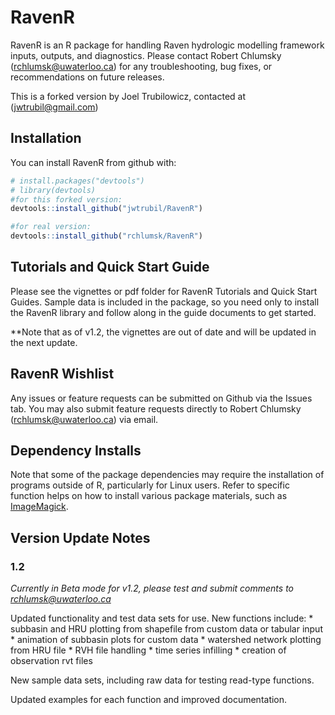 
<!-- README.md is generated from README.Rmd. Please edit that file -->
RavenR
======

RavenR is an R package for handling Raven hydrologic modelling framework inputs, outputs, and diagnostics. Please contact Robert Chlumsky (<rchlumsk@uwaterloo.ca>) for any troubleshooting, bug fixes, or recommendations on future releases.

This is a forked version by Joel Trubilowicz, contacted at (<jwtrubil@gmail.com>)

Installation
------------

You can install RavenR from github with:

``` r
# install.packages("devtools")
# library(devtools)
#for this forked version:
devtools::install_github("jwtrubil/RavenR")

#for real version:
devtools::install_github("rchlumsk/RavenR")
```

Tutorials and Quick Start Guide
-------------------------------

Please see the vignettes or pdf folder for RavenR Tutorials and Quick Start Guides. Sample data is included in the package, so you need only to install the RavenR library and follow along in the guide documents to get started.

\*\*Note that as of v1.2, the vignettes are out of date and will be updated in the next update.

RavenR Wishlist
---------------

Any issues or feature requests can be submitted on Github via the Issues tab. You may also submit feature requests directly to Robert Chlumsky (<rchlumsk@uwaterloo.ca>) via email.

Dependency Installs
-------------------

Note that some of the package dependencies may require the installation of programs outside of R, particularly for Linux users. Refer to specific function helps on how to install various package materials, such as [ImageMagick](https://www.imagemagick.org/script/download.php).

Version Update Notes
--------------------

### 1.2

*Currently in Beta mode for v1.2, please test and submit comments to <rchlumsk@uwaterloo.ca>*

Updated functionality and test data sets for use. New functions include: \* subbasin and HRU plotting from shapefile from custom data or tabular input \* animation of subbasin plots for custom data \* watershed network plotting from HRU file \* RVH file handling \* time series infilling \* creation of observation rvt files

New sample data sets, including raw data for testing read-type functions.

Updated examples for each function and improved documentation.
